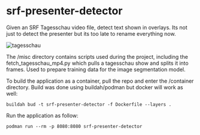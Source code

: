 # srf-presenter-detector
Given an SRF Tagesschau video file, detect text shown in overlays.
Its not just to detect the presenter but its too late to rename everything now.

![tagesschau](https://user-images.githubusercontent.com/24475986/211169413-5b305461-60d0-468f-97ef-3ebc62b767ca.PNG)

The /misc directory contains scripts used during the project, including the fetch_tagesschau_mp4.py which pulls a tagesschau show and splits it into frames. Used to prepare training data for the image segmentation model.

To build the application as a container, pull the repo and enter the /container directory. Build was done using buildah/podman but docker will work as well:
```
buildah bud -t srf-presenter-detector -f Dockerfile --layers .  
```

Run the application as follow:
```
podman run --rm -p 8080:8080 srf-presenter-detector
```
